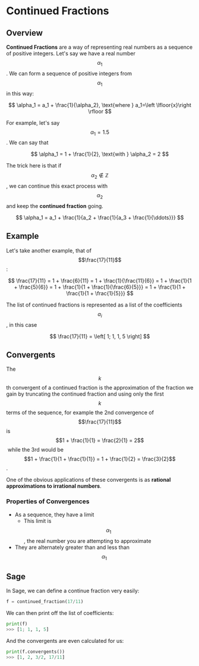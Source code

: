 # Continued Fractions

## Overview

**Continued Fractions** are a way of representing real numbers as a sequence of positive integers. Let's say we have a real number $$\alpha_1$$. We can form a sequence of positive integers from $$\alpha_1$$ in this way:

$$
\alpha_1 = a_1 + \frac{1}{\alpha_2}, \text{where } a_1=\left \lfloor{x}\right \rfloor
$$

​For example, let's say $$\alpha_1=1.5$$​. We can say that

$$
\alpha_1 = 1 + \frac{1}{2}, \text{with } \alpha_2 = 2
$$

​The trick here is that if $$\alpha_2\not\in \mathbb{Z}$$, we can continue this exact process with $$\alpha_2$$ and keep the **continued fraction** going.

$$
\alpha_1 = a_1 + \frac{1}{a_2 + \frac{1}{a_3 + \frac{1}{\ddots}}}
$$

## Example

Let's take another example, that of $$\frac{17}{11}$$:



$$
\frac{17}{11} = 1 + \frac{6}{11} = 1 + \frac{1}{\frac{11}{6}} = 1 + \frac{1}{1 + \frac{5}{6}}  = 1 + \frac{1}{1 + \frac{1}{\frac{6}{5}}} = 1 + \frac{1}{1 + \frac{1}{1 + \frac{1}{5}}}
$$

​The list of continued fractions is represented as a list of the coefficients $$a_i$$, in this case

$$
\frac{17}{11} = \left[ 1; 1, 1, 5 \right]
$$

## Convergents

The $$k$$th convergent of a continued fraction is the approximation of the fraction we gain by truncating the continued fraction and using only the first $$k$$ terms of the sequence, for example the 2nd convergence of $$\frac{17}{11}$$ is $$1 + \frac{1}{1} = \frac{2}{1} = 2$$​ while the 3rd would be $$1 + \frac{1}{1 + \frac{1}{1}} = 1 + \frac{1}{2} = \frac{3}{2}$$.

One of the obvious applications of these convergents is as **rational approximations to irrational numbers**.

### Properties of Convergences

* As a sequence, they have a limit
  * This limit is $$\alpha_1$$, the real number you are attempting to approximate
* They are alternately greater than and less than $$\alpha_1$$

## Sage

In Sage, we can define a continue fraction very easily:

```python
f = continued_fraction(17/11)
```

We can then print off the list of coefficients:

```python
print(f)
>>> [1; 1, 1, 5]
```

And the convergents are even calculated for us:

```python
print(f.convergents())
>>> [1, 2, 3/2, 17/11]
```
